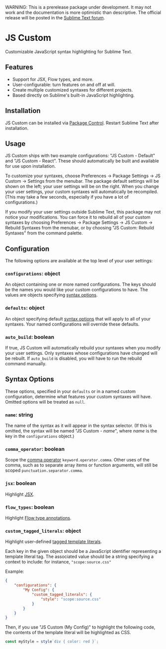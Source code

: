 WARNING: This is a prerelease package under development. It may not work and the documentation is more optimistic than descriptive. The official release will be posted in the [Sublime Text forum](https://forum.sublimetext.com).

# JS Custom

Customizable JavaScript syntax highlighting for Sublime Text.

## Features

- Support for JSX, Flow types, and more.
- User-configurable: turn features on and off at will.
- Create multiple customized syntaxes for different projects.
- Based directly on Sublime's built-in JavaScript highlighting.

## Installation

JS Custom can be installed via [Package Control](https://packagecontrol.io/installation). Restart Sublime Text after installation.

## Usage

JS Custom ships with two example configurations: "JS Custom - Default" and "JS Custom - React". These should automatically be built and available for use upon installation.

To customize your syntaxes, choose Preferences &rarr; Package Settings &rarr; JS Custom &rarr; Settings from the menubar. The package default settings will be shown on the left; your user settings will be on the right. When you change your user settings, your custom syntaxes will automatically be recompiled. (This may take a few seconds, especially if you have a lot of configurations.)

If you modify your user settings outside Sublime Text, this package may not notice your modifications. You can force it to rebuild all of your custom syntaxes by choosing Preferences &rarr; Package Settings &rarr; JS Custom &rarr; Rebuild Syntaxes from the menubar, or by choosing "JS Custom: Rebuild Syntaxes" from the command palette.

## Configuration

The following options are available at the top level of your user settings:

### `configurations`: object

An object containing one or more named configurations. The keys should be the names you would like your custom configurations to have. The values are objects specifying [syntax options](#syntax-options).

### `defaults`: object

An object specifying default [syntax options](#syntax-options) that will apply to all of your syntaxes. Your named configurations will override these defaults.

### `auto_build`: boolean

If true, JS Custom will automatically rebuild your syntaxes when you modify your user settings. Only syntaxes whose configurations have changed will be rebuilt. If `auto_build` is disabled, you will have to run the rebuild command manually.

## Syntax Options

These options, specified in your `defaults` or in a named custom configuration, determine what features your custom syntaxes will have. Omitted options will be treated as `null`.

### `name`: string

The name of the syntax as it will appear in the syntax selector. (If this is omitted, the syntax will be named "JS Custom - <var>name</var>", where <var>name</var> is the key in the `configurations` object.)

### `comma_operator`: boolean

Scope the [comma operator](https://developer.mozilla.org/en-US/docs/Web/JavaScript/Reference/Operators/Comma_Operator) `keyword.operator.comma`. Other uses of the comma, such as to separate array items or function arguments, will still be scoped `punctuation.separator.comma`.

### `jsx`: boolean

Highlight [JSX](https://reactjs.org/docs/introducing-jsx.html).

### `flow_types`: boolean

Highlight [Flow type annotations](https://flow.org/en/docs/types/).

### `custom_tagged_literals`: object

Highlight user-defined [tagged template literals](https://developer.mozilla.org/en-US/docs/Web/JavaScript/Reference/Template_literals).

Each key in the given object should be a JavaScript identifier representing a template literal tag. The associated value should be a string specifying a context to include: for instance, `"scope:source.css"`

Example:

```json
{
    "configurations": {
        "My Config": {
            "custom_tagged_literals": {
                "style": "scope:source.css"
            }
        }
    }
}
```

Then, if you use "JS Custom (My Config)" to highlight the following code, the contents of the template literal will be highlighted as CSS.

```js
const myStyle = style`div { color: red }`;
```
